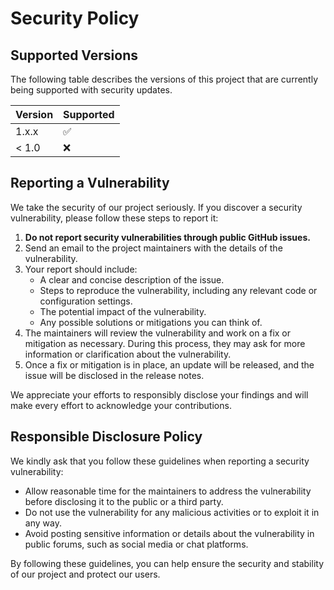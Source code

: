 # Security Policy

## Supported Versions

The following table describes the versions of this project that are currently being supported with security updates.

| Version | Supported          |
| ------- | ------------------ |
| 1.x.x   | :white_check_mark: |
| < 1.0   | :x:                |

## Reporting a Vulnerability

We take the security of our project seriously. If you discover a security vulnerability, please follow these steps to report it:

1. **Do not report security vulnerabilities through public GitHub issues.**
2. Send an email to the project maintainers with the details of the vulnerability.
3. Your report should include:
    - A clear and concise description of the issue.
    - Steps to reproduce the vulnerability, including any relevant code or configuration settings.
    - The potential impact of the vulnerability.
    - Any possible solutions or mitigations you can think of.
4. The maintainers will review the vulnerability and work on a fix or mitigation as necessary. During this process, they may ask for more information or clarification about the vulnerability.
5. Once a fix or mitigation is in place, an update will be released, and the issue will be disclosed in the release notes.

We appreciate your efforts to responsibly disclose your findings and will make every effort to acknowledge your contributions.

## Responsible Disclosure Policy

We kindly ask that you follow these guidelines when reporting a security vulnerability:

-   Allow reasonable time for the maintainers to address the vulnerability before disclosing it to the public or a third party.
-   Do not use the vulnerability for any malicious activities or to exploit it in any way.
-   Avoid posting sensitive information or details about the vulnerability in public forums, such as social media or chat platforms.

By following these guidelines, you can help ensure the security and stability of our project and protect our users.
